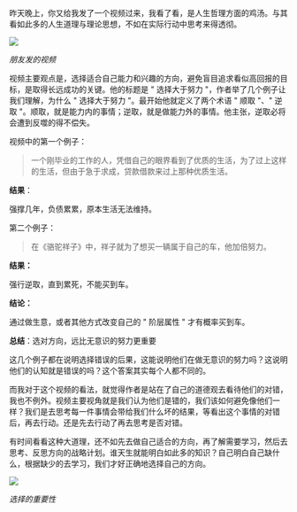 昨天晚上，你又给我发了一个视频过来，我看了看，是人生哲理方面的鸡汤。与其看如此多的人生道理与理论思想，不如在实际行动中思考来得透彻。

![](https://mmbiz.qpic.cn/mmbiz_png/p50o3M6LtLp0AbZAu3O01bia9miaZDj3CFmibCHgqXrWCzAGWiczic4TaVUGSBRhZhEA4aYKcrlUg7xFW5kuo2IPk8A/640?wx_fmt=png&from=appmsg)

_朋友发的视频_

视频主要观点是，选择适合自己能力和兴趣的方向，避免盲目追求看似高回报的目标，是取得长远成功的关键。他的标题是 " 选择大于努力 "，作者举了几个例子让我们理解，为什么 " 选择大于努力 "。最开始他就定义了两个术语 " 顺取 "、" 逆取 "。顺取，就是能力内的事情；逆取，就是做能力外的事情。他主张，逆取必将会遭到反噬的得不偿失。

视频中的第一个例子：

> 一个刚毕业的工作的人，凭借自己的眼界看到了优质的生活，为了过上这样的生活，但由于急于求成，贷款借款来过上那种优质生活。

**结果**：

强撑几年，负债累累，原本生活无法维持。

第二个例子：

> 在《骆驼祥子》中，祥子就为了想买一辆属于自己的车，他加倍努力。

**结果：**

强行逆取，直到累死，不能买到车。

**结论：**

通过做生意，或者其他方式改变自己的 " 阶层属性 " 才有概率买到车。

**总结**：选对方向，远比无意识的努力更重要

这几个例子都在说明选择错误的后果，这能说明他们在做无意识的努力吗？这说明他们的认知就是错误的吗？这个答案其实每个人都不同的。

而我对于这个视频的看法，就觉得作者是站在了自己的道德观去看待他们的对错，我也不例外。视频主要视角就是我们认为他们是错的，我们该如何避免像他们一样？我们是去思考每一件事情会带给我们什么坏的结果，等看出这个事情的对错后，再去行动。还是先去行动了再去思考是否对错。

有时间看看这种大道理，还不如先去做自己适合的方向，再了解需要学习，然后去思考、反思方向的战略计划。谁天生就能明白如此多的知识？自己明白自己缺什么，根据缺少的去学习，我们才好正确地选择自己的方向。

![](https://mmbiz.qlogo.cn/mmbiz_jpg/p50o3M6LtLp0AbZAu3O01bia9miaZDj3CFO52MQYc8MPtLFY1Lhz0iaLeO0n8cBNOdm6QPwkT6MSCicmb323b0MO2w/0?wx_fmt=jpeg&from=appmsg)

_选择的重要性_
